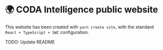 # 🌍 CODA Intelligence public website

This website has been created with `yarn create vite`, with the standard `React + TypeScript + SWC` configuration.

TODO: Update README
